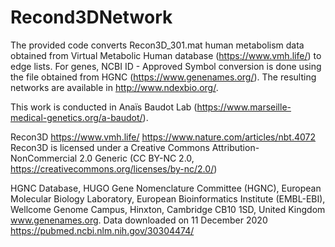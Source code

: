 # Recond3DNetwork

The provided code converts Recon3D_301.mat human metabolism data obtained from Virtual Metabolic Human database (https://www.vmh.life/) to edge lists.
For genes, NCBI ID - Approved Symbol conversion is done using the file obtained from HGNC (https://www.genenames.org/).
The resulting networks are available in http://www.ndexbio.org/.


This work is conducted in Anaïs Baudot Lab (https://www.marseille-medical-genetics.org/a-baudot/).





Recon3D
https://www.vmh.life/
https://www.nature.com/articles/nbt.4072
Recon3D is licensed under a Creative Commons Attribution-NonCommercial 2.0 Generic (CC BY-NC 2.0, https://creativecommons.org/licenses/by-nc/2.0/)


HGNC Database, HUGO Gene Nomenclature Committee (HGNC), European Molecular Biology Laboratory, European Bioinformatics Institute (EMBL-EBI), Wellcome Genome Campus, Hinxton, Cambridge CB10 1SD, United Kingdom www.genenames.org.
Data downloaded on 11 December 2020
https://pubmed.ncbi.nlm.nih.gov/30304474/




